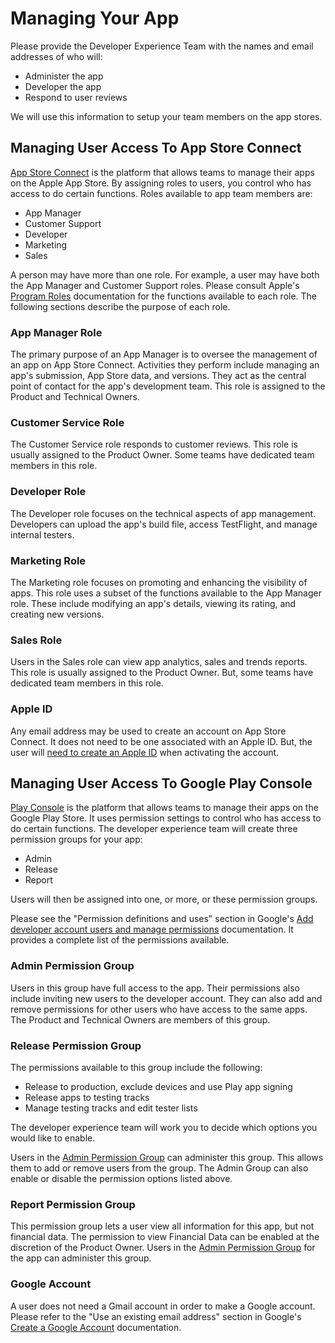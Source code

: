# Managing Your App 

Please provide the Developer Experience Team with the names and email addresses of who will:

* Administer the app
* Developer the app
* Respond to user reviews

We will use this information to setup your team members on the app stores.  

## Managing User Access To App Store Connect

[App Store Connect](https://appstoreconnect.apple.com/login) is the platform that allows teams to manage their apps on the Apple App Store. By assigning roles to users, you control who has access to do certain functions. Roles available to app team members are: 

* App Manager
* Customer Support
* Developer
* Marketing
* Sales 

A person may have more than one role. For example, a user may have both the App Manager and Customer Support roles. Please consult Apple's [Program Roles](https://developer.apple.com/support/roles/) documentation for the functions available to each role. The following sections describe the purpose of each role.


### App Manager Role
The primary purpose of an App Manager is to oversee the management of an app on App Store Connect. Activities they perform include managing an app's submission, App Store data, and versions. They act as the central point of contact for the app's development team. This role is assigned to the Product and Technical Owners. 

### Customer Service Role
The Customer Service role responds to customer reviews. This role is usually assigned to the Product Owner. Some teams have dedicated team members in this role.

### Developer Role
The Developer role focuses on the technical aspects of app management. Developers can upload the app's build file, access TestFlight, and manage internal testers.

### Marketing Role
The Marketing role focuses on promoting and enhancing the visibility of apps. This role uses a subset of the functions available to the App Manager role. These include modifying an app's details, viewing its rating, and creating new versions.

### Sales Role
Users in the Sales role can view app analytics, sales and trends reports. This role is usually assigned to the Product Owner. But, some teams have dedicated team members in this role.




### Apple ID
Any email address may be used to create an account on App Store Connect. It does not need to be one associated with an Apple ID. But, the user will [need to create an Apple ID](https://developer.apple.com/help/app-store-connect/manage-your-team/add-and-edit-users) when activating the account.


## Managing User Access To Google Play Console

[Play Console](https://accounts.google.com/ServiceLogin?service=androiddeveloper&passive=true&continue=https%3A%2F%2Fplay.google.com%2Fconsole%2Fdeveloper%2F&_ga=2.124271306.1978797360.1688067469-933612381.1687381212) is the platform that allows teams to manage their apps on the Google Play Store. It uses permission settings to control who has access to do certain functions. The developer experience team will create three permission groups for your app:

* Admin
* Release
* Report

Users will then be assigned into one, or more, or these permission groups. 

Please see the "Permission definitions and uses" section in Google's [Add developer account users and manage permissions]( https://support.google.com/googleplay/android-developer/answer/9844686) documentation. It provides a complete list of the permissions available.


### Admin Permission Group
Users in this group have full access to the app. Their permissions also include inviting new users to the developer account. They can also add and remove permissions for other users who have access to the same apps. The Product and Technical Owners are members of this group.

### Release Permission Group
The permissions available to this group include the following:
* Release to production, exclude devices and use Play app signing
* Release apps to testing tracks
* Manage testing tracks and edit tester lists

The developer experience team will work you to decide which options you would like to enable. 

Users in the [Admin Permission Group](#admin-permission-group) can administer this group. This allows them to add or remove users from the group. The Admin Group can also enable or disable the permission options listed above.


### Report Permission Group
This permission group lets a user view all information for this app, but not financial data. The permission to view Financial Data can be enabled at the discretion of the Product Owner. Users in the [Admin Permission Group](#admin-permission-group) for the app can administer this group.


### Google Account
A user does not need a Gmail account in order to make a Google account. Please refer to the "Use an existing email address" section in Google's [Create a Google Account](https://support.google.com/accounts/answer/27441?hl=en) documentation.
